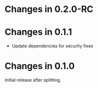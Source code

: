 # Changes in 0.2.0-RC

# Changes in 0.1.1

-   Update dependencies for security fixes

# Changes in 0.1.0

Initial release after splitting.
